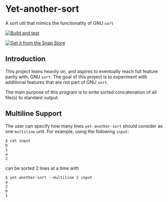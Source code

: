 # Yet-another-sort

A sort util that mimics the functionality of GNU `sort`

[![Build and test](https://github.com/nicolasbock/yet-another-sort/actions/workflows/go.yml/badge.svg)](https://github.com/nicolasbock/yet-another-sort/actions/workflows/go.yml)

[![Get it from the Snap Store](https://snapcraft.io/static/images/badges/en/snap-store-black.svg)](https://snapcraft.io/yet-another-sort)

## Introduction

This project leans heavily on, and aspires to eventually reach full feature
parity with, GNU `sort`. The goal of this project is to experiment with
additional features that are not part of GNU `sort`.

The main purpose of this program is to write sorted concatenation of all
file(s) to standard output.

## Multiline Support

The user can specify how many lines `yet-another-sort` should consider as one
`multiline` unit. For example, using the following `input`:

    $ cat input
    b
    1
    a
    2

can be sorted 2 lines at a time with

    $ yet-another-sort --multiline 2 input
    a
    2
    b
    1
